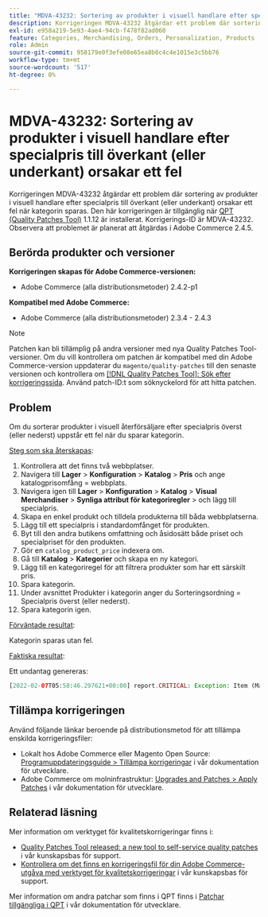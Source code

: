 ```yaml
---
title: "MDVA-43232: Sortering av produkter i visuell handlare efter specialpris till överkant (eller underkant) orsakar ett fel"
description: Korrigeringen MDVA-43232 åtgärdar ett problem där sortering av produkter i visuell handlare efter specialpris till överkant (eller underkant) orsakar ett fel när kategorin sparas. Den här korrigeringen är tillgänglig när [QPT-verktyget (Quality Patches Tool)](/help/announcements/adobe-commerce-announcements/magento-quality-patches-released-new-tool-to-self-serve-quality-patches.md) 1.1.12 är installerat. Korrigerings-ID är MDVA-43232. Observera att problemet är planerat att åtgärdas i Adobe Commerce 2.4.5.
exl-id: e958a219-5e93-4ae4-94cb-f478f82ad060
feature: Categories, Merchandising, Orders, Personalization, Products
role: Admin
source-git-commit: 958179e0f3efe08e65ea8b0c4c4e1015e3c5bb76
workflow-type: tm+mt
source-wordcount: '517'
ht-degree: 0%

---
```


# MDVA-43232: Sortering av produkter i visuell handlare efter specialpris till överkant (eller underkant) orsakar ett fel

Korrigeringen MDVA-43232 åtgärdar ett problem där sortering av produkter i visuell handlare efter specialpris till överkant (eller underkant) orsakar ett fel när kategorin sparas. Den här korrigeringen är tillgänglig när [QPT (Quality Patches Tool)](/help/announcements/adobe-commerce-announcements/magento-quality-patches-released-new-tool-to-self-serve-quality-patches.md) 1.1.12 är installerat. Korrigerings-ID är MDVA-43232. Observera att problemet är planerat att åtgärdas i Adobe Commerce 2.4.5.

## Berörda produkter och versioner

**Korrigeringen skapas för Adobe Commerce-versionen:**

* Adobe Commerce (alla distributionsmetoder) 2.4.2-p1

**Kompatibel med Adobe Commerce:**

* Adobe Commerce (alla distributionsmetoder) 2.3.4 - 2.4.3

>[!NOTE]
>
>Patchen kan bli tillämplig på andra versioner med nya Quality Patches Tool-versioner. Om du vill kontrollera om patchen är kompatibel med din Adobe Commerce-version uppdaterar du `magento/quality-patches` till den senaste versionen och kontrollera om [[!DNL Quality Patches Tool]: Sök efter korrigeringssida](https://devdocs.magento.com/quality-patches/tool.html#patch-grid). Använd patch-ID:t som söknyckelord för att hitta patchen.

## Problem

Om du sorterar produkter i visuell återförsäljare efter specialpris överst (eller nederst) uppstår ett fel när du sparar kategorin.

<u>Steg som ska återskapas</u>:

1. Kontrollera att det finns två webbplatser.
1. Navigera till **Lager** > **Konfiguration** > **Katalog** > **Pris** och ange katalogprisomfång = webbplats.
1. Navigera igen till **Lager** > **Konfiguration** > **Katalog** > **Visual Merchandiser** > **Synliga attribut för kategoriregler** > och lägg till specialpris.
1. Skapa en enkel produkt och tilldela produkterna till båda webbplatserna.
1. Lägg till ett specialpris i standardomfånget för produkten.
1. Byt till den andra butikens omfattning och åsidosätt både priset och specialpriset för den produkten.
1. Gör en `catalog_product_price` indexera om.
1. Gå till **Katalog** > **Kategorier** och skapa en ny kategori.
1. Lägg till en kategoriregel för att filtrera produkter som har ett särskilt pris.
1. Spara kategorin.
1. Under avsnittet Produkter i kategorin anger du Sorteringsordning = Specialpris överst (eller nederst).
1. Spara kategorin igen.

<u>Förväntade resultat</u>:

Kategorin sparas utan fel.

<u>Faktiska resultat</u>:

Ett undantag genereras:

```php
[2022-02-07T05:58:46.297621+00:00] report.CRITICAL: Exception: Item (Magento\Catalog\Model\Product\Interceptor) with the same ID "1" already exists. in /lib/internal/Magento/Framework/Data/Collection.php:407
```

## Tillämpa korrigeringen

Använd följande länkar beroende på distributionsmetod för att tillämpa enskilda korrigeringsfiler:

* Lokalt hos Adobe Commerce eller Magento Open Source: [Programuppdateringsguide > Tillämpa korrigeringar](https://devdocs.magento.com/guides/v2.4/comp-mgr/patching/mqp.html) i vår dokumentation för utvecklare.
* Adobe Commerce om molninfrastruktur: [Upgrades and Patches > Apply Patches](https://devdocs.magento.com/cloud/project/project-patch.html) i vår dokumentation för utvecklare.

## Relaterad läsning

Mer information om verktyget för kvalitetskorrigeringar finns i:

* [Quality Patches Tool released: a new tool to self-service quality patches](/help/announcements/adobe-commerce-announcements/magento-quality-patches-released-new-tool-to-self-serve-quality-patches.md) i vår kunskapsbas för support.
* [Kontrollera om det finns en korrigeringsfil för din Adobe Commerce-utgåva med verktyget för kvalitetskorrigeringar](/help/support-tools/patches-available-in-qpt-tool/check-patch-for-magento-issue-with-magento-quality-patches.md) i vår kunskapsbas för support.

Mer information om andra patchar som finns i QPT finns i [Patchar tillgängliga i QPT](https://devdocs.magento.com/quality-patches/tool.html#patch-grid) i vår dokumentation för utvecklare.
